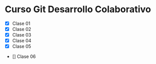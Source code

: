 # Curso Git Desarrollo Colaborativo

- [x] Clase 01
- [x] Clase 02
- [x] Clase 03
- [x] Clase 04
- [x] Clase 05
- [] Clase 06